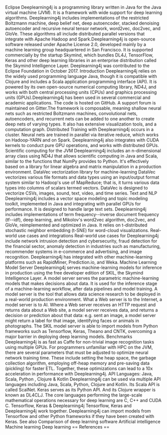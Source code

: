 Eclipse Deeplearning4j is a programming library written in Java for the
Java virtual machine (JVM). It is a framework with wide support for deep
learning algorithms. Deeplearning4j includes implementations of the
restricted Boltzmann machine, deep belief net, deep autoencoder, stacked
denoising autoencoder and recursive neural tensor network, word2vec,
doc2vec, and GloVe. These algorithms all include distributed parallel
versions that integrate with Apache Hadoop and Spark.Deeplearning4j is
open-source software released under Apache License 2.0, developed mainly
by a machine learning group headquartered in San Francisco. It is
supported commercially by the startup Skymind, which bundles DL4J,
TensorFlow, Keras and other deep learning libraries in an enterprise
distribution called the Skymind Intelligence Layer. Deeplearning4j was
contributed to the Eclipse Foundation in October 2017. Introduction
Deeplearning4j relies on the widely used programming language Java,
though it is compatible with Clojure and includes a Scala application
programming interface (API). It is powered by its own open-source
numerical computing library, ND4J, and works with both central
processing units (CPUs) and graphics processing units
(GPUs).Deeplearning4j has been used in several commercial and academic
applications. The code is hosted on GitHub. A support forum is
maintained on Gitter.The framework is composable, meaning shallow neural
nets such as restricted Boltzmann machines, convolutional nets,
autoencoders, and recurrent nets can be added to one another to create
deep nets of varying types. It also has extensive visualization tools,
and a computation graph. Distributed Training with Deeplearning4j occurs
in a cluster. Neural nets are trained in parallel via iterative reduce,
which works on Hadoop-YARN and on Spark. Deeplearning4j also integrates
with CUDA kernels to conduct pure GPU operations, and works with
distributed GPUs. Scientific computing for the JVM Deeplearning4j
includes an n-dimensional array class using ND4J that allows scientific
computing in Java and Scala, similar to the functions that NumPy
provides to Python. It\'s effectively based on a library for linear
algebra and matrix manipulation in a production environment. DataVec
vectorization library for machine-learning DataVec vectorizes various
file formats and data types using an input/output format system similar
to Hadoop\'s use of MapReduce; that is, it turns various data types into
columns of scalars termed vectors. DataVec is designed to vectorize
CSVs, images, sound, text, video, and time series. Text and NLP
Deeplearning4j includes a vector space modeling and topic modeling
toolkit, implemented in Java and integrating with parallel GPUs for
performance. It is designed to handle large text sets. Deeplearning4j
includes implementations of term frequency--inverse document frequency
(tf--idf), deep learning, and Mikolov\'s word2vec algorithm, doc2vec,
and GloVe, reimplemented and optimized in Java. It relies on
t-distributed stochastic neighbor embedding (t-SNE) for word-cloud
visualizations. Real-world use cases and integrations Real-world use
cases for Deeplearning4j include network intrusion detection and
cybersecurity, fraud detection for the financial sector, anomaly
detection in industries such as manufacturing, recommender systems in
e-commerce and advertising, and image recognition. Deeplearning4j has
integrated with other machine-learning platforms such as RapidMiner,
Prediction.io, and Weka. Machine Learning Model Server Deeplearning4j
serves machine-learning models for inference in production using the
free developer edition of SKIL, the Skymind Intelligence Layer. A model
server serves the parametric machine-learning models that makes
decisions about data. It is used for the inference stage of a
machine-learning workflow, after data pipelines and model training. A
model server is the tool that allows data science research to be
deployed in a real-world production environment. What a Web server is to
the Internet, a model server is to AI. Where a Web server receives an
HTTP request and returns data about a Web site, a model server receives
data, and returns a decision or prediction about that data: e.g. sent an
image, a model server might return a label for that image, identifying
faces or animals in photographs. The SKIL model server is able to import
models from Python frameworks such as Tensorflow, Keras, Theano and
CNTK, overcoming a major barrier in deploying deep learning models.
Benchmarks Deeplearning4j is as fast as Caffe for non-trivial image
recognition tasks using multiple GPUs. For programmers unfamiliar with
HPC on the JVM, there are several parameters that must be adjusted to
optimize neural network training time. These include setting the heap
space, the garbage collection algorithm, employing off-heap memory and
pre-saving data (pickling) for faster ETL. Together, these optimizations
can lead to a 10x acceleration in performance with Deeplearning4j. API
Languages: Java, Scala, Python , Clojure & Kotlin Deeplearning4j can be
used via multiple API languages including Java, Scala, Python, Clojure
and Kotlin. Its Scala API is called ScalNet. Keras serves as its Python
API. And its Clojure wrapper is known as DL4CLJ. The core languages
performing the large-scale mathematical operations necessary for deep
learning are C, C++ and CUDA C. Tensorflow, Keras & Deeplearning4j
Tensorflow, Keras and Deeplearning4j work together. Deeplearning4j can
import models from Tensorflow and other Python frameworks if they have
been created with Keras. See also Comparison of deep learning software
Artificial intelligence Machine learning Deep learning == References ==
